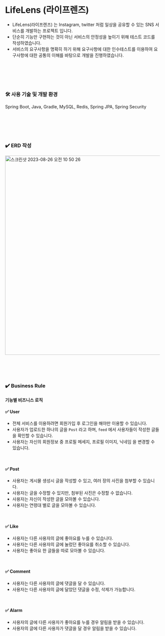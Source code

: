 # LifeLens (라이프렌즈)
- LifeLens(라이프렌즈) 는 Instagram, twitter 처럼 일상을 공유할 수 있는 SNS 서비스를 개발하는 프로젝트 입니다.
- 단순히 기능만 구현하는 것이 아닌 서비스의 안정성을 높이기 위해 테스트 코드를 작성하였습니다.
- 서비스의 요구사항을 명확히 하기 위해 요구사항에 대한 인수테스트를 이용하여 요구사항에 대한 공통의 이해를 바탕으로 개발을 진행하였습니다.

<br>
<br>
<br>
<br>


### 🛠️ 사용 기술 및 개발 환경
Spring Boot, Java, Gradle, MySQL, Redis, Spring JPA, Spring Security

<br>
<br>
<br>
<br>


### ✔️ ERD 작성
<img width="650" alt="스크린샷 2023-08-26 오전 10 50 26" src="https://github.com/jisoo27/sns/assets/94853413/b1f87634-9e87-4b88-ad36-dfe90d7209c6">


<br>
<br>
<br>
<br>
<br>


### ✔️ Business Rule

#### 기능별 비즈니스 로직


#### ✅ User
- 전체 서비스를 이용하려면 회원가입 후 로그인을 해야만 이용할 수 있습니다.
- 사용자가 업로드한 하나의 글을 `Post` 라고 하며, `feed` 에서 사용자들이 작성한 글들을 확인할 수 있습니다.
- 사용자는 자신의 회원정보 중 프로필 메세지, 프로필 이미지, 닉네임 을 변경할 수 있습니다.

<br>

#### ✅ Post
- 사용자는 게시물 생성시 글을 작성할 수 있고, 여러 장의 사진을 첨부할 수 있습니다.
- 사용자는 글을 수정할 수 있지만, 첨부된 사진은 수정할 수 없습니다.
- 사용자는 자신이 작성한 글을 모아볼 수 있습니다.
- 사용자는 연령대 별로 글을 모아볼 수 있습니다.

<br>

#### ✅ Like
- 사용자는 다른 사용자의 글에 좋아요를 누를 수 있습니다.
- 사용자는 다른 사용자의 글에 눌렀던 좋아요를 취소할 수 있습니다.
- 사용자는 좋아요 한 글들을 따로 모아볼 수 있습니다.


<br>

#### ✅ Comment
- 사용자는 다른 사용자의 글에 댓글을 달 수 있습니다.
- 사용자는 다른 사용자의 글에 달았던 댓글을 수정, 삭제가 가능합니다.


<br>

#### ✅ Alarm
- 사용자의 글에 다른 사용자가 좋아요를 누를 경우 알림을 받을 수 있습니다.
- 사용자의 글에 다른 사용자가 댓글을 달 경우 알림을 받을 수 있습니다.
